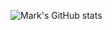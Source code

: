 ![Mark's GitHub stats](https://github-readme-stats.vercel.app/api?username=fufic123&show_icons=true&theme=radical)
